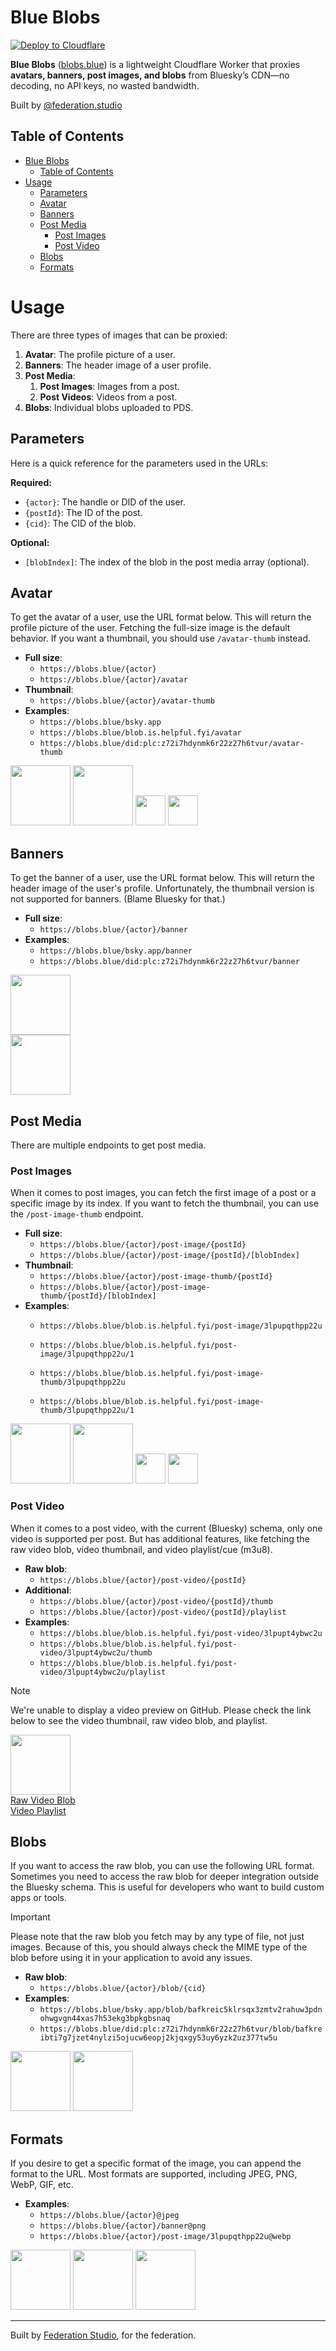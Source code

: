 # Blue Blobs

[![Deploy to Cloudflare](https://img.shields.io/badge/Deploy_to_Cloudflare-%23F38020?style=flat&logo=cloudflare&logoColor=ffffff)](https://deploy.workers.cloudflare.com/?url=https%3A%2F%2Fgithub.com%2Ffederationstudio%2Fblobs.blue)

**Blue Blobs** ([blobs.blue](https://blobs.blue)) is a lightweight Cloudflare Worker that proxies **avatars, banners,
post images, and blobs** from Bluesky’s CDN—no decoding, no API keys, no wasted bandwidth.

Built by [@federation.studio](https://bsky.app/profile/federation.studio)

## Table of Contents

<!-- TOC -->
* [Blue Blobs](#blue-blobs)
  * [Table of Contents](#table-of-contents)
* [Usage](#usage)
  * [Parameters](#parameters)
  * [Avatar](#avatar)
  * [Banners](#banners)
  * [Post Media](#post-media)
    * [Post Images](#post-images)
    * [Post Video](#post-video)
  * [Blobs](#blobs)
  * [Formats](#formats)
<!-- TOC -->

# Usage

There are three types of images that can be proxied:

1. **Avatar**: The profile picture of a user.
2. **Banners**: The header image of a user profile.
3. **Post Media**:
    1. **Post Images**: Images from a post.
    2. **Post Videos**: Videos from a post.
4. **Blobs**: Individual blobs uploaded to PDS.

## Parameters

Here is a quick reference for the parameters used in the URLs:

**Required:**

- `{actor}`: The handle or DID of the user.
- `{postId}`: The ID of the post.
- `{cid}`: The CID of the blob.

**Optional:**

- `[blobIndex]`: The index of the blob in the post media array (optional).

## Avatar

To get the avatar of a user, use the URL format below. This will return the profile picture of the user. Fetching the
full-size image is the default behavior. If you want a thumbnail, you should use `/avatar-thumb` instead.

* **Full size**:
    * `https://blobs.blue/{actor}`
    * `https://blobs.blue/{actor}/avatar`
* **Thumbnail**:
    * `https://blobs.blue/{actor}/avatar-thumb`
* **Examples**:
    * `https://blobs.blue/bsky.app`
    * `https://blobs.blue/blob.is.helpful.fyi/avatar`
    * `https://blobs.blue/did:plc:z72i7hdynmk6r22z27h6tvur/avatar-thumb`

[<img src="https://blobs.blue/bsky.app" width="96">](https://blobs.blue/bsky.app)
[<img src="https://blobs.blue/blob.is.helpful.fyi/avatar" width="96">](https://blobs.blue/blob.is.helpful.fyi/avatar)
[<img src="https://blobs.blue/federation.studio/avatar-thumb" width="48">](https://blobs.blue/federation.studio/avatar-thumb)
[<img src="https://blobs.blue/vercel.com/avatar-thumb" width="48">](https://blobs.blue/vercel.com/avatar-thumb)

## Banners

To get the banner of a user, use the URL format below. This will return the header image of the user's profile. Unfortunately,
the thumbnail version is not supported for banners. (Blame Bluesky for that.)

* **Full size**:
    * `https://blobs.blue/{actor}/banner`
* **Examples**:
    * `https://blobs.blue/bsky.app/banner`
    * `https://blobs.blue/did:plc:z72i7hdynmk6r22z27h6tvur/banner`

[<img src="https://blobs.blue/bsky.app/banner" height="96">](https://blobs.blue/bsky.app/banner) <br>
[<img src="https://blobs.blue/blob.is.helpful.fyi/banner" height="96">](https://blobs.blue/blob.is.helpful.fyi/banner)

## Post Media

There are multiple endpoints to get post media.

### Post Images

When it comes to post images, you can fetch the first image of a post or a specific image by its index. If you want to
fetch the thumbnail, you can use the `/post-image-thumb` endpoint.

* **Full size**:
    * `https://blobs.blue/{actor}/post-image/{postId}`
    * `https://blobs.blue/{actor}/post-image/{postId}/[blobIndex]`
* **Thumbnail**:
    * `https://blobs.blue/{actor}/post-image-thumb/{postId}`
    * `https://blobs.blue/{actor}/post-image-thumb/{postId}/[blobIndex]`
* **Examples**:
    * `https://blobs.blue/blob.is.helpful.fyi/post-image/3lpupqthpp22u`
    * `https://blobs.blue/blob.is.helpful.fyi/post-image/3lpupqthpp22u/1`
    * `https://blobs.blue/blob.is.helpful.fyi/post-image-thumb/3lpupqthpp22u`

    * `https://blobs.blue/blob.is.helpful.fyi/post-image-thumb/3lpupqthpp22u/1`

[<img src="https://blobs.blue/blob.is.helpful.fyi/post-image/3lpupqthpp22u" height="96">](https://blobs.blue/blob.is.helpful.fyi/post-image/3lpupqthpp22u)
[<img src="https://blobs.blue/blob.is.helpful.fyi/post-image/3lpupqthpp22u/1" height="96">](https://blobs.blue/blob.is.helpful.fyi/post-image/3lpupqthpp22u/1)
[<img src="https://blobs.blue/blob.is.helpful.fyi/post-image-thumb/3lpupqthpp22u/2" height="48">](https://blobs.blue/blob.is.helpful.fyi/post-image-thumb/3lpupqthpp22u/2)
[<img src="https://blobs.blue/blob.is.helpful.fyi/post-image-thumb/3lpupqthpp22u/3" height="48">](https://blobs.blue/blob.is.helpful.fyi/post-image-thumb/3lpupqthpp22u/3)

### Post Video

When it comes to a post video, with the current (Bluesky) schema, only one video is supported per post. But has
additional features, like fetching the raw video blob, video thumbnail, and video playlist/cue (m3u8).

* **Raw blob**:
    * `https://blobs.blue/{actor}/post-video/{postId}`
* **Additional**:
    * `https://blobs.blue/{actor}/post-video/{postId}/thumb`
    * `https://blobs.blue/{actor}/post-video/{postId}/playlist`
* **Examples**:
    * `https://blobs.blue/blob.is.helpful.fyi/post-video/3lpupt4ybwc2u`
    * `https://blobs.blue/blob.is.helpful.fyi/post-video/3lpupt4ybwc2u/thumb`
    * `https://blobs.blue/blob.is.helpful.fyi/post-video/3lpupt4ybwc2u/playlist`

> [!NOTE]
> We're unable to display a video preview on GitHub. Please check the link below to see the video thumbnail,
> raw video blob, and playlist.

[<img src="https://blobs.blue/blob.is.helpful.fyi/post-video/3lpupt4ybwc2u/thumb" height="96">](https://blobs.blue/blob.is.helpful.fyi/post-video/3lpupt4ybwc2u/thumb)<br>
[Raw Video Blob](https://blobs.blue/blob.is.helpful.fyi/post-video/3lpupt4ybwc2u)<br>
[Video Playlist](https://blobs.blue/blob.is.helpful.fyi/post-video/3lpupt4ybwc2u/playlist)

## Blobs
If you want to access the raw blob, you can use the following URL format. Sometimes you need to access the raw blob for
deeper integration outside the Bluesky schema. This is useful for developers who want to build custom apps or tools.

> [!IMPORTANT]
> Please note that the raw blob you fetch may by any type of file, not just images. Because of this, you should always
> check the MIME type of the blob before using it in your application to avoid any issues.

* **Raw blob**:
    * `https://blobs.blue/{actor}/blob/{cid}`
* **Examples**:
    * `https://blobs.blue/bsky.app/blob/bafkreic5klrsqx3zmtv2rahuw3pdnohwgvgn44xas7h53ekg3bpkgbsnaq`
    * `https://blobs.blue/did:plc:z72i7hdynmk6r22z27h6tvur/blob/bafkreibti7g7jzet4nylzi5ojucw6eopj2kjqxgy53uy6yzk2uz377tw5u`

[<img src="https://blobs.blue/bsky.app/blob/bafkreic5klrsqx3zmtv2rahuw3pdnohwgvgn44xas7h53ekg3bpkgbsnaq" height="96">](https://blobs.blue/bsky.app/blob/bafkreic5klrsqx3zmtv2rahuw3pdnohwgvgn44xas7h53ekg3bpkgbsnaq)
[<img src="https://blobs.blue/did:plc:z72i7hdynmk6r22z27h6tvur/blob/bafkreibti7g7jzet4nylzi5ojucw6eopj2kjqxgy53uy6yzk2uz377tw5u" height="96">](https://blobs.blue/bsky.app/blob/bafkreibti7g7jzet4nylzi5ojucw6eopj2kjqxgy53uy6yzk2uz377tw5u)

## Formats

If you desire to get a specific format of the image, you can append the format to the URL.
Most formats are supported, including JPEG, PNG, WebP, GIF, etc.

* **Examples**:
    * `https://blobs.blue/{actor}@jpeg`
    * `https://blobs.blue/{actor}/banner@png`
    * `https://blobs.blue/{actor}/post-image/3lpupqthpp22u@webp`

[<img src="https://blobs.blue/bsky.app@jpeg" width="96">](https://blobs.blue/bsky.app@jpeg)
[<img src="https://blobs.blue/blob.is.helpful.fyi@png" width="96">](https://blobs.blue/blob.is.helpful.fyi@png)
[<img src="https://blobs.blue/federation.studio@webp" width="96">](https://blobs.blue/federation.studio@webp)

---

Built by [Federation Studio](https://federation.studio), for the federation.
